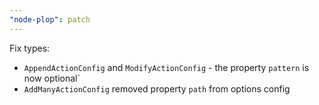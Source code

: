 ```yaml
---
"node-plop": patch
---
```


Fix types:

- `AppendActionConfig` and `ModifyActionConfig` - the property `pattern` is now optional`
- `AddManyActionConfig` removed property `path` from options config
